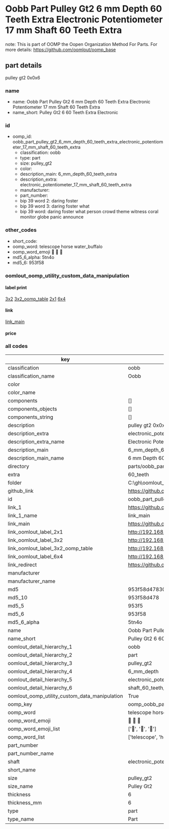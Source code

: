 # Oobb Part Pulley Gt2 6 mm Depth 60 Teeth Extra Electronic Potentiometer 17 mm Shaft 60 Teeth Extra  

note: This is part of OOMP the Oopen Organization Method For Parts. For more details: https://github.com/oomlout/oomp_base

##  part details
  



pulley gt2 0x0x6



### name
* name: Oobb Part Pulley Gt2 6 mm Depth 60 Teeth Extra Electronic Potentiometer 17 mm Shaft 60 Teeth Extra
* name_short: Pulley Gt2 6 60 Teeth Extra Electronic
### id
* oomp_id: oobb_part_pulley_gt2_6_mm_depth_60_teeth_extra_electronic_potentiometer_17_mm_shaft_60_teeth_extra
  * classification: oobb
  * type: part
  * size: pulley_gt2
  * color: 
  * description_main: 6_mm_depth_60_teeth_extra
  * description_extra: electronic_potentiometer_17_mm_shaft_60_teeth_extra
  * manufacturer: 
  * part_number: 
  * bip 39 word 2: daring foster
  * bip 39 word 3: daring foster what
  * bip 39 word: daring foster what person crowd theme witness coral monitor globe panic announce

### other_codes
* short_code: 
* oomp_word: telescope horse water_buffalo
* oomp_word_emoji :telescope: :horse: :water_buffalo:
* md5_6_alpha: 5tn4o
* md5_6: 953f58






### oomlout_oomp_utility_custom_data_manipulation
#### label print
[3x2](http://192.168.1.245:1112/?label=oomp%205tn4o)
[3x2_oomp_table](http://192.168.1.108:1112/?label=oomp%205tn4o)
[2x1](http://192.168.1.242:1112/?label=oomp%205tn4o)
[6x4](http://192.168.1.55:1112/?label=oomp%205tn4o)    

#### link

[link_main](https://github.com/oomlout/oomlout_oobb_version_4_generated_parts/tree/main/navigation_oomp/oobb/part/pulley_gt2/6_mm_depth_60_teeth_extra/electronic_potentiometer_17_mm_shaft_60_teeth_extra/part)                              

#### price







### all codes 
| key | value |  
| --- | --- |  
| classification | oobb |  
| classification_name | Oobb |  
| color |  |  
| color_name |  |  
| components | [] |  
| components_objects | [] |  
| components_string | [] |  
| description | pulley gt2 0x0x6 |  
| description_extra | electronic_potentiometer_17_mm_shaft_60_teeth_extra |  
| description_extra_name | Electronic Potentiometer 17 mm Shaft 60 Teeth Extra |  
| description_main | 6_mm_depth_60_teeth_extra |  
| description_main_name | 6 mm Depth 60 Teeth Extra |  
| directory | parts/oobb_part_pulley_gt2_6_mm_depth_60_teeth_extra_electronic_potentiometer_17_mm_shaft_60_teeth_extra |  
| extra | 60_teeth |  
| folder | C:\gh\oomlout_oobb_version_4_generated_parts\parts\oobb_part_pulley_gt2_6_mm_depth_60_teeth_extra_electronic_potentiometer_17_mm_shaft_60_teeth_extra |  
| github_link | https://github.com/oomlout/oomlout_oomp_part_src/tree/main/parts/oobb_part_pulley_gt2_6_mm_depth_60_teeth_extra_electronic_potentiometer_17_mm_shaft_60_teeth_extra |  
| id | oobb_part_pulley_gt2_6_mm_depth_60_teeth_extra_electronic_potentiometer_17_mm_shaft_60_teeth_extra |  
| link_1 | https://github.com/oomlout/oomlout_oobb_version_4_generated_parts/tree/main/navigation_oomp/oobb/part/pulley_gt2/6_mm_depth_60_teeth_extra/electronic_potentiometer_17_mm_shaft_60_teeth_extra/part |  
| link_1_name | link_main |  
| link_main | https://github.com/oomlout/oomlout_oobb_version_4_generated_parts/tree/main/navigation_oomp/oobb/part/pulley_gt2/6_mm_depth_60_teeth_extra/electronic_potentiometer_17_mm_shaft_60_teeth_extra/part |  
| link_oomlout_label_2x1 | http://192.168.1.242:1112/?label=oomp%205tn4o |  
| link_oomlout_label_3x2 | http://192.168.1.245:1112/?label=oomp%205tn4o |  
| link_oomlout_label_3x2_oomp_table | http://192.168.1.108:1112/?label=oomp%205tn4o |  
| link_oomlout_label_6x4 | http://192.168.1.55:1112/?label=oomp%205tn4o |  
| link_redirect | https://github.com/oomlout/oomlout_oobb_version_4_generated_parts/tree/main/parts/oobb_pulley_gt2_06_ex_60_teeth_sh_electronic_potentiometer_17_mm |  
| manufacturer |  |  
| manufacturer_name |  |  
| md5 | 953f58d478303f97801a2a35f39701bc |  
| md5_10 | 953f58d478 |  
| md5_5 | 953f5 |  
| md5_6 | 953f58 |  
| md5_6_alpha | 5tn4o |  
| name | Oobb Part Pulley Gt2 6 mm Depth 60 Teeth Extra Electronic Potentiometer 17 mm Shaft 60 Teeth Extra |  
| name_short | Pulley Gt2 6 60 Teeth Extra Electronic |  
| oomlout_detail_hierarchy_1 | oobb |  
| oomlout_detail_hierarchy_2 | part |  
| oomlout_detail_hierarchy_3 | pulley_gt2 |  
| oomlout_detail_hierarchy_4 | 6_mm_depth |  
| oomlout_detail_hierarchy_5 | electronic_potentiometer_17_mm |  
| oomlout_detail_hierarchy_6 | shaft_60_teeth_extra |  
| oomlout_oomp_utility_custom_data_manipulation | True |  
| oomp_key | oomp_oobb_part_pulley_gt2_6_mm_depth_60_teeth_extra_electronic_potentiometer_17_mm_shaft_60_teeth_extra |  
| oomp_word | telescope horse water_buffalo |  
| oomp_word_emoji | :telescope: :horse: :water_buffalo: |  
| oomp_word_emoji_list | [':telescope:', ':horse:', ':water_buffalo:'] |  
| oomp_word_list | ['telescope', 'horse', 'water_buffalo'] |  
| part_number |  |  
| part_number_name |  |  
| shaft | electronic_potentiometer_17_mm |  
| short_name |  |  
| size | pulley_gt2 |  
| size_name | Pulley Gt2 |  
| thickness | 6 |  
| thickness_mm | 6 |  
| type | part |  
| type_name | Part |  
